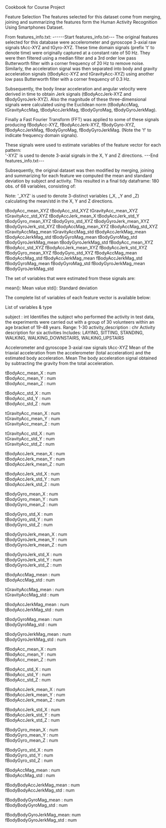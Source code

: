Cookbook for Course Project

Feature Selection
The features selected for this dataset come from merging, joining and summarizing the features form the Human Activity Recognition Using Smartphones Dataset.

From features_info.txt:
------Start features_info.txt---
The original features selected for this database were accelerometer and gyroscope 3-axial
raw signals tAcc-XYZ and tGyro-XYZ. These time domain signals (prefix 't' to denote time) were originally  captured at a constant rate of 50 Hz. They were then filtered using a median filter and a 3rd order low pass Butterworth filter with a corner frequency of 20 Hz to remove noise. Similarly, the acceleration signal was then separated into body and gravity acceleration signals (tBodyAcc-XYZ and tGravityAcc-XYZ) using another low pass Butterworth filter with a corner frequency of 0.3 Hz. 

Subsequently, the body linear acceleration and angular velocity were derived in time to obtain Jerk signals (tBodyAccJerk-XYZ and tBodyGyroJerk-XYZ). Also the magnitude of these three-dimensional signals were calculated using the Euclidean norm (tBodyAccMag, tGravityAccMag, tBodyAccJerkMag, tBodyGyroMag, tBodyGyroJerkMag). 

Finally a Fast Fourier Transform (FFT) was applied to some of these signals producing fBodyAcc-XYZ, fBodyAccJerk-XYZ, fBodyGyro-XYZ, fBodyAccJerkMag, fBodyGyroMag, fBodyGyroJerkMag. (Note the 'f' to indicate frequency domain signals). 

These signals were used to estimate variables of the feature vector for each pattern:  
'-XYZ' is used to denote 3-axial signals in the X, Y and Z directions.
---End features_info.txt---

Subsequently, the original dataset was then modified by merging, joining and summarizing for each feature we computed the mean and standard deviation by subject and activity. This resulted in a final tidy dataframe: 180 obs. of 68 variables, consisting of:

Note: '_XYZ' is used to denote 3-distinct variables (_X, _Y and _Z) calculating the mean/std in the X, Y and Z directions. 

tBodyAcc_mean_XYZ
tBodyAcc_std_XYZ
tGravityAcc_mean_XYZ
tGravityAcc_std_XYZ
tBodyAccJerk_mean_X
tBodyAccJerk_std_Y
tBodyGyro_mean_XYZ
tBodyGyro_std_XYZ
tBodyGyroJerk_mean_XYZ
tBodyGyroJerk_std_XYZ
tBodyAccMag_mean_XYZ
tBodyAccMag_std_XYZ
tGravityAccMag_mean
tGravityAccMag_std
tBodyAccJerkMag_mean
tBodyAccJerkMag_std
tBodyGyroMag_mean
tBodyGyroMag_std
tBodyGyroJerkMag_mean
tBodyGyroJerkMag_std
fBodyAcc_mean_XYZ
fBodyAcc_std_XYZ
fBodyAccJerk_mean_XYZ
fBodyAccJerk_std_XYZ
fBodyGyro_mean_XYZ
fBodyGyro_std_XYZ
fBodyAccMag_mean
fBodyAccMag_std
fBodyAccJerkMag_mean
fBodyAccJerkMag_std
fBodyGyroMag_mean
fBodyGyroMag_std
fBodyGyroJerkMag_mean
fBodyGyroJerkMag_std

The set of variables that were estimated from these signals are: 

mean(): Mean value
std(): Standard deviation

The complete list of variables of each feature vector is available below:


List of variables & type

subject                  : int
Identifies the subject who performed the activity in test data, the experiments were carried out with a group of 30 volunteers within an age bracket of 19-48 years.
Range: 1-30
activity_description     : chr
Activity description for six activities
Includes: LAYING, SITTING, STANDING, WALKING, WALKING_DOWNSTAIRS, WALKING_UPSTAIRS

Accelerometer and gyroscope 3-axial raw signals tAcc-XYZ
Mean of the triaxial acceleration from the accelerometer (total acceleration) and the estimated body acceleration.
Mean The body acceleration signal obtained by subtracting the gravity from the total acceleration. 

tBodyAcc_mean_X          : num  
tBodyAcc_mean_Y          : num  
tBodyAcc_mean_Z          : num  

tBodyAcc_std_X           : num  
tBodyAcc_std_Y           : num  
tBodyAcc_std_Z           : num  

tGravityAcc_mean_X       : num  
tGravityAcc_mean_Y       : num  
tGravityAcc_mean_Z       : num  

tGravityAcc_std_X        : num  
tGravityAcc_std_Y        : num  
tGravityAcc_std_Z        : num  

tBodyAccJerk_mean_X      : num  
tBodyAccJerk_mean_Y      : num  
tBodyAccJerk_mean_Z      : num  

tBodyAccJerk_std_X       : num  
tBodyAccJerk_std_Y       : num  
tBodyAccJerk_std_Z       : num  

tBodyGyro_mean_X         : num  
tBodyGyro_mean_Y         : num  
tBodyGyro_mean_Z         : num  

tBodyGyro_std_X          : num  
tBodyGyro_std_Y          : num  
tBodyGyro_std_Z          : num  

tBodyGyroJerk_mean_X     : num  
tBodyGyroJerk_mean_Y     : num  
tBodyGyroJerk_mean_Z     : num  

tBodyGyroJerk_std_X      : num  
tBodyGyroJerk_std_Y      : num  
tBodyGyroJerk_std_Z      : num  

tBodyAccMag_mean         : num  
tBodyAccMag_std          : num  

tGravityAccMag_mean      : num  
tGravityAccMag_std       : num  

tBodyAccJerkMag_mean     : num  
tBodyAccJerkMag_std      : num  

tBodyGyroMag_mean        : num  
tBodyGyroMag_std         : num  

tBodyGyroJerkMag_mean    : num  
tBodyGyroJerkMag_std     : num  

fBodyAcc_mean_X          : num  
fBodyAcc_mean_Y          : num  
fBodyAcc_mean_Z          : num  

fBodyAcc_std_X           : num  
fBodyAcc_std_Y           : num  
fBodyAcc_std_Z           : num  

fBodyAccJerk_mean_X      : num  
fBodyAccJerk_mean_Y      : num  
fBodyAccJerk_mean_Z      : num  

fBodyAccJerk_std_X       : num  
fBodyAccJerk_std_Y       : num  
fBodyAccJerk_std_Z       : num  

fBodyGyro_mean_X         : num  
fBodyGyro_mean_Y         : num  
fBodyGyro_mean_Z         : num  

fBodyGyro_std_X          : num  
fBodyGyro_std_Y          : num  
fBodyGyro_std_Z          : num  

fBodyAccMag_mean         : num  
fBodyAccMag_std          : num  

fBodyBodyAccJerkMag_mean : num  
fBodyBodyAccJerkMag_std  : num  

fBodyBodyGyroMag_mean    : num  
fBodyBodyGyroMag_std     : num  

fBodyBodyGyroJerkMag_mean: num  
fBodyBodyGyroJerkMag_std : num 